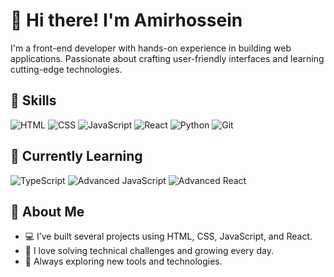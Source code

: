 # 👋 Hi there! I'm Amirhossein

I'm a front-end developer with hands-on experience in building web applications. Passionate about crafting user-friendly interfaces and learning cutting-edge technologies.

## 🧠 Skills

![HTML](https://img.shields.io/badge/-HTML5-E34F26?logo=html5&logoColor=white&style=flat)
![CSS](https://img.shields.io/badge/-CSS3-1572B6?logo=css3&logoColor=white&style=flat)
![JavaScript](https://img.shields.io/badge/-JavaScript-F7DF1E?logo=javascript&logoColor=black&style=flat)
![React](https://img.shields.io/badge/-React-61DAFB?logo=react&logoColor=black&style=flat)
![Python](https://img.shields.io/badge/-Python-3776AB?logo=python&logoColor=white&style=flat)
![Git](https://img.shields.io/badge/-Git-F05032?logo=git&logoColor=white&style=flat)

## 🚀 Currently Learning

![TypeScript](https://img.shields.io/badge/-TypeScript-3178C6?logo=typescript&logoColor=white&style=flat)
![Advanced JavaScript](https://img.shields.io/badge/-Advanced_JS-F7DF1E?logo=javascript&logoColor=black&style=flat)
![Advanced React](https://img.shields.io/badge/-Advanced_React-61DAFB?logo=react&logoColor=black&style=flat)

## 📝 About Me

- 💻 I’ve built several projects using HTML, CSS, JavaScript, and React.
- 🧩 I love solving technical challenges and growing every day.
- 🌱 Always exploring new tools and technologies.
